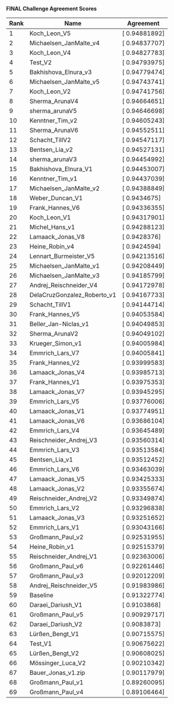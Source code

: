 **FINAL Challenge Agreement Scores**



|Rank|Name|Agreement|
|----|-----|---|
|1|Koch_Leon_V5|[ 0.94881892]|
|2|Michaelsen_JanMalte_v4|[ 0.94837707]|
|3|Koch_Leon_V4|[ 0.94827783]|
|4|Test_V2|[ 0.94793975]|
|5|Bakhishova_Elnura_v3|[ 0.94779474]|
|6|Michaelsen_JanMalte_v5|[ 0.94743741]|
|7|Koch_Leon_V2|[ 0.94741756]|
|8|Sherma_ArunaV4|[ 0.94664651]|
|9|sherma_arunaV5|[ 0.94646698]|
|10|Kenntner_Tim_v2|[ 0.94605243]|
|11|Sherma_ArunaV6|[ 0.94552511]|
|12|Schacht_TillV2|[ 0.94547117]|
|13|Bentsen_Lia_v2|[ 0.94527131]|
|14|sherma_arunaV3|[ 0.94454992]|
|15|Bakhishova_Elnura_V1|[ 0.94453007]|
|16|Kenntner_Tim_v1|[ 0.94437039]|
|17|Michaelsen_JanMalte_v2|[ 0.94388849]|
|18|Weber_Duncan_V1|[ 0.9434675]|
|19|Frank_Hannes_V6|[ 0.94336355]|
|20|Koch_Leon_V1|[ 0.94317901]|
|21|Michel_Hans_v1|[ 0.94288123]|
|22|Lamaack_Jonas_V8|[ 0.9428376]|
|23|Heine_Robin_v4|[ 0.9424594]|
|24|Lennart_Burmeister_V5|[ 0.94213516]|
|25|Michaelsen_JanMalte_v1|[ 0.94208449]|
|26|Michaelsen_JanMalte_v3|[ 0.94185799]|
|27|Andrej_Reischneider_V4|[ 0.94172978]|
|28|DelaCruzGonzalez_Roberto_v1|[ 0.94167733]|
|29|Schacht_TillV1|[ 0.94144714]|
|30|Frank_Hannes_V5|[ 0.94053584]|
|31|Beller_Jan-Niclas_v1|[ 0.94049853]|
|32|Sherma_ArunaV2|[ 0.94049102]|
|33|Krueger_Simon_v1|[ 0.94005984]|
|34|Emmrich_Lars_V7|[ 0.94005841]|
|35|Frank_Hannes_V2|[ 0.93999583]|
|36|Lamaack_Jonas_V4|[ 0.93985713]|
|37|Frank_Hannes_V1|[ 0.93975353]|
|38|Lamaack_Jonas_V7|[ 0.93945295]|
|39|Emmrich_Lars_V5|[ 0.93776006]|
|40|Lamaack_Jonas_V1|[ 0.93774951]|
|41|Lamaack_Jonas_V6|[ 0.93686104]|
|42|Emmrich_Lars_V4|[ 0.93645489]|
|43|Reischneider_Andrej_V3|[ 0.93560314]|
|44|Emmrich_Lars_V3|[ 0.93513584]|
|45|Bentsen_Lia_v1|[ 0.93512452]|
|46|Emmrich_Lars_V6|[ 0.93463039]|
|47|Lamaack_Jonas_V5|[ 0.93425333]|
|48|Lamaack_Jonas_V2|[ 0.93355674]|
|49|Reischneider_Andrej_V2|[ 0.93349874]|
|50|Emmrich_Lars_V2|[ 0.93296838]|
|51|Lamaack_Jonas_V3|[ 0.93251652]|
|52|Emmrich_Lars_V1|[ 0.93043166]|
|53|Großmann_Paul_v2|[ 0.92531955]|
|54|Heine_Robin_v1|[ 0.92515379]|
|55|Reischneider_Andrej_V1|[ 0.92363006]|
|56|Großmann_Paul_v6|[ 0.92261446]|
|57|Großmann_Paul_v3|[ 0.92012209]|
|58|Andrej_Reischneider_V5|[ 0.91983986]|
|59|Baseline|[ 0.91322774]|
|60|Daraei_Dariush_V1|[ 0.9103868]|
|61|Großmann_Paul_v5|[ 0.90929717]|
|62|Daraei_Dariush_V2|[ 0.9083873]|
|63|Lürßen_Bengt_V1|[ 0.90715575]|
|64|Test_V1|[ 0.90675622]|
|65|Lürßen_Bengt_V2|[ 0.90608025]|
|66|Mössinger_Luca_V2|[ 0.90210342]|
|67|Bauer_Jonas_v1.zip|[ 0.90117979]|
|68|Großmann_Paul_v1|[ 0.89260095]|
|69|Großmann_Paul_v4|[ 0.89106464]|
